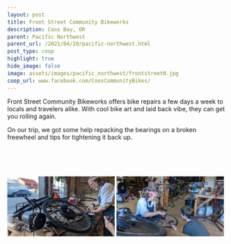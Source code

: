 ```yaml
---
layout: post
title: Front Street Community Bikeworks
description: Coos Bay, OR
parent: Pacific Northwest
parent_url: /2021/04/20/pacific-northwest.html
post_type: coop
highlight: true
hide_image: false
image: assets/images/pacific_northwest/frontstreet0.jpg
coop_url: www.facebook.com/CoosCommunityBikes/
---
```


Front Street Community Bikeworks offers bike repairs a few days a week to locals and travelers alike.  With cool bike art and laid back vibe, they can get you rolling again.

On our trip, we got some help repacking the bearings on a broken freewheel and tips for tightening it back up.

<br/>
<br/>
<br/>
<br/>

<img width="49%" src="/assets/images/pacific_northwest/frontstreet2.jpg"/>
<img width="49%" src="/assets/images/pacific_northwest/frontstreet3.jpg"/>
